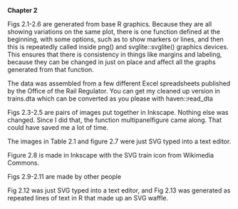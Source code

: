 **Chapter 2**

Figs 2.1-2.6 are generated from base R graphics. Because they are all showing variations on the same plot, there is one function defined at the beginning, with some options, such as to show markers or lines, and then this is repeatedly called inside png() and svglite::svglite() graphics devices. This ensures that there is consistency in things like margins and labeling, because they can be changed in just on place and affect all the graphs generated from that function.

The data was assembled from a few different Excel spreadsheets published by the Office of the Rail Regulator. You can get my cleaned up version in trains.dta which can be converted as you please with haven::read_dta

Figs 2.3-2.5 are pairs of images put together in Inkscape. Nothing else was changed. Since I did that, the function multipanelfigure came along. That could have saved me a lot of time.

The images in Table 2.1 and figure 2.7 were just SVG typed into a text editor.

Figure 2.8 is made in Inkscape with the SVG train icon from Wikimedia Commons.

Figs 2.9-2.11 are made by other people

Fig 2.12 was just SVG typed into a text editor, and Fig 2.13 was generated as repeated lines of text in R that made up an SVG waffle.
